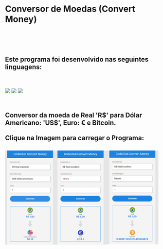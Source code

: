 <h1>Conversor de Moedas (Convert Money)<h1/>
<br>
<h2>Este programa foi desenvolvido nas seguintes linguagens:<h2/>
<br>
<a href = "#" target = "_blank"><img src = "https://img.shields.io/badge/HTML5-E34F26?style=for-the-badge&logo=html5&logoColor=white"/></a>
<a href = "#" target = "_blank"><img src = "https://img.shields.io/badge/CSS3-1572B6?style=for-the-badge&logo=css3&logoColor=white"/></a>
<a href = "#"target = "_blank"><img src = "https://img.shields.io/badge/JavaScript-F7DF1E?style=for-the-badge&logo=javascript&logoColor=black"/></a>
<br>
<br>

<h2>Conversor da moeda de Real 'R$' para Dólar Americano: 'US$', Euro: € e Bitcoin. <br><br> Clique na Imagem para carregar o Programa:<h2/>


<a href = "https://edgarsousa21.github.io/06_project_convert_Money/" Target = "_blank"><img src = "https://github.com/edgarsousa21/06_project_convert_Money/blob/master/assets/currencyConverter.png?raw=true"/></a>
